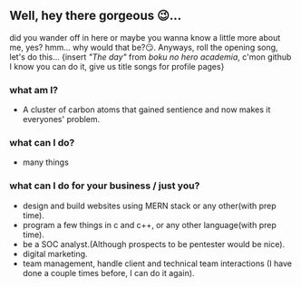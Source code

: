## Well, hey there gorgeous 😉...
did you wander off in here or maybe you wanna know a little more about me, yes? hmm... why would that be?😏. Anyways, roll the opening song, let's do this...
{insert _"The day"_ from _boku no hero academia_, c'mon github I know you can do it, give us title songs for profile pages}

### what am I?
- A cluster of carbon atoms that gained sentience and now makes it everyones' problem.

### what can I do?
- many things

### what can I do for your business / just you?
- design and build websites using MERN stack or any other(with prep time).
- program a few things in c and c++, or any other language(with prep time).
- be a SOC analyst.(Although prospects to be pentester would be nice).
- digital marketing.
- team management, handle client and technical team interactions (I have done a couple times before, I can do it again).
